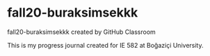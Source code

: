 # fall20-buraksimsekkk
fall20-buraksimsekkk created by GitHub Classroom

This is my progress journal created for IE 582 at Boğaziçi University.


